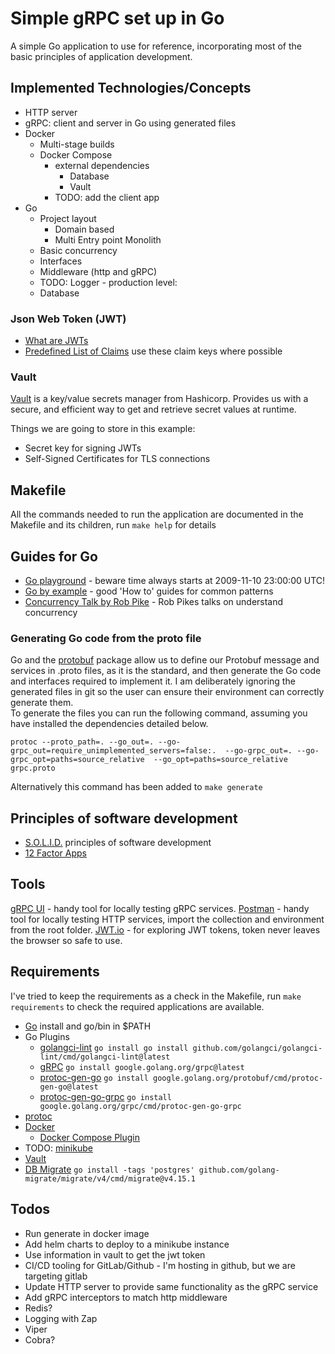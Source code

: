 # Simple gRPC set up in Go

A simple Go application to use for reference, incorporating most of the basic principles of application development.

## Implemented Technologies/Concepts
* HTTP server
* gRPC: client and server in Go using generated files
* Docker
  * Multi-stage builds
  * Docker Compose
    * external dependencies
      * Database
      * Vault
    * TODO: add the client app
* Go
  * Project layout
    * Domain based
    * Multi Entry point Monolith
  * Basic concurrency
  * Interfaces
  * Middleware (http and gRPC)
  * TODO: Logger - production level:
  * Database

### Json Web Token (JWT)
* [What are JWTs]()
* [Predefined List of Claims](https://www.iana.org/assignments/jwt/jwt.xhtml) use these claim keys where possible

### Vault
[Vault](https://www.vaultproject.io/) is a key/value secrets manager from Hashicorp. Provides us with a secure, and efficient way 
to get and retrieve secret values at runtime.  

Things we are going to store in this example:
* Secret key for signing JWTs
* Self-Signed Certificates for TLS connections

## Makefile
All the commands needed to run the application are documented in the Makefile and its children, run `make help` for details  

## Guides for Go
* [Go playground](https://play.golang.org/) - beware time always starts at 2009-11-10 23:00:00 UTC!
* [Go by example](https://gobyexample.com/) - good 'How to' guides for common patterns
* [Concurrency Talk by Rob Pike](https://talks.golang.org/2012/concurrency.slide#1) - Rob Pikes talks on understand concurrency 

### Generating Go code from the proto file
Go and the [protobuf](https://google.golang.org/protobuf) package allow us to define our Protobuf message and services in 
.proto files, as it is the standard, and then generate the Go code and interfaces required to implement it.
I am deliberately ignoring the generated files in git so the user can ensure their environment can correctly generate them.  
To generate the files you can run the following command, assuming you have installed the dependencies detailed below.  

```protoc --proto_path=. --go_out=. --go-grpc_out=require_unimplemented_servers=false:.  --go-grpc_out=. --go-grpc_opt=paths=source_relative  --go_opt=paths=source_relative grpc.proto```  

Alternatively this command has been added to `make generate` 

## Principles of software development
* [S.O.L.I.D.](https://en.wikipedia.org/wiki/SOLID) principles of software development
* [12 Factor Apps](https://12factor.net/)
 
## Tools
[gRPC UI](https://github.com/fullstorydev/grpcui) - handy tool for locally testing gRPC services.
[Postman](https://www.postman.com/downloads/) - handy tool for locally testing HTTP services, import the collection and environment from the root folder.
[JWT.io](https://jwt.io/) - for exploring JWT tokens, token never leaves the browser so safe to use.  

## Requirements

I've tried to keep the requirements as a check in the Makefile, run `make requirements` to check the required applications are available.

* [Go](https://golang.org/) install and go/bin in $PATH 
* Go Plugins
  * [golangci-lint](https://golangci-lint.run/) `go install go install github.com/golangci/golangci-lint/cmd/golangci-lint@latest`
  * [gRPC](https://pkg.go.dev/google.golang.org/grpc) `go install google.golang.org/grpc@latest`
  * [protoc-gen-go](https://developers.google.com/protocol-buffers/docs/overview) `go install google.golang.org/protobuf/cmd/protoc-gen-go@latest`
  * [protoc-gen-go-grpc](https://pkg.go.dev/google.golang.org/grpc/cmd/protoc-gen-go-grpc) `go install google.golang.org/grpc/cmd/protoc-gen-go-grpc`
* [protoc](https://grpc.io/docs/protoc-installation/)
* [Docker](https://www.docker.com/)
  * [Docker Compose Plugin](https://github.com/docker/compose/tree/v2)
* TODO:  [minikube](https://minikube.sigs.k8s.io/docs/start/)
* [Vault](https://learn.hashicorp.com/tutorials/vault/getting-started-install)
* [DB Migrate](https://github.com/golang-migrate/migrate/blob/master/GETTING_STARTED.md) `go install -tags 'postgres' github.com/golang-migrate/migrate/v4/cmd/migrate@v4.15.1`


## Todos
* Run generate in docker image 
* Add helm charts to deploy to a minikube instance
* Use information in vault to get the jwt token
* CI/CD tooling for GitLab/Github - I'm hosting in github, but we are targeting gitlab 
* Update HTTP server to provide same functionality as the gRPC service
* Add gRPC interceptors to match http middleware
* Redis?
* Logging with Zap
* Viper
* Cobra?